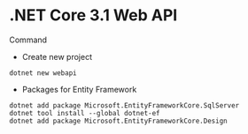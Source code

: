 # .NET Core 3.1 Web API

Command

- Create new project

```
dotnet new webapi
```

- Packages for Entity Framework

```
dotnet add package Microsoft.EntityFrameworkCore.SqlServer
dotnet tool install --global dotnet-ef
dotnet add package Microsoft.EntityFrameworkCore.Design
```
